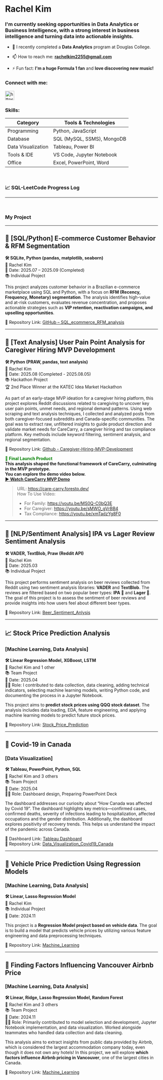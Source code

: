 <h1 align="left">Rachel Kim</h1>
<h3 align="left">I'm currently seeking opportunities in Data Analytics or Business Intelligence, with a strong interest in business intelligence and turning data into actionable insights.</h3>

- 🌱 I recently completed a **Data Analytics** program at Douglas College.

- 📫 How to reach me: **rachelkim2255@gmail.com**

- ⚡ Fun fact: **I'm a huge Formula 1 fan** and **love discovering new music!**


<h3 align="left">Connect with me:</h3>
<p align="left">
<a href="https://linkedin.com/in/rachel-kim2255/?locale=en_us" target="blank"><img align="center" src="https://cdn-icons-png.flaticon.com/512/174/174857.png" alt="https://www.linkedin.com/in/rachel-kim2255/?locale=en_us" height="30" width="30" /></a>
</p>

<h3 align="left">Skills:</h3>

<p>

| Category           | Tools & Technologies                |
|--------------------|-------------------------------------|
| Programming        | Python, JavaScript                  |
| Database           | SQL (MySQL, SSMS), MongoDB          |
| Data Visualization | Tableau, Power BI                   |
| Tools & IDE        | VS Code, Jupyter Notebook           |
| Office             | Excel, PowerPoint, Word             |

</p>
<br>

<h3 align="left">📈 SQL-LeetCode Progress Log</h3>

<!-- START SQL PROGRESS -->
<!-- (이 영역은 자동으로 업데이트됩니다, 수정하지 마세요) -->
<!-- END SQL PROGRESS -->

---

<br>

<h3 align="left">My Project</h3>

---

## 🛒 [SQL/Python] E-commerce Customer Behavior & RFM Segmentation  
**🛠️ SQLite, Python (pandas, matplotlib, seaborn)**  
📎 Rachel Kim  
📅 Date: 2025.07 – 2025.09 (Completed)  
📚 Individual Project  

This project analyzes customer behavior in a Brazilian e-commerce marketplace using SQL and Python, with a focus on **RFM (Recency, Frequency, Monetary) segmentation**. The analysis identifies high-value and at-risk customers, evaluates revenue concentration, and proposes actionable strategies such as **VIP retention, reactivation campaigns, and upselling opportunities**.  

🔗 Repository Link: [GitHub – SQL_ecommerce_RFM_analysis](https://github.com/rachel-kim2255/SQL_ecommerce_RFM_analysis)

---

## 💬 [Text Analysis] User Pain Point Analysis for Caregiver Hiring MVP Development  
**🛠 Python (PRAW, pandas, text analysis)**  
📎 Rachel Kim  
📅 Date: 2025.08 (Completed - 2025.08.05)  
📚 Hackathon Project  
🏆 2nd Place Winner at the KATEC Idea Market Hackathon  

As part of an early-stage MVP ideation for a caregiver hiring platform, this project explores Reddit discussions related to caregiving to uncover key user pain points, unmet needs, and regional demand patterns. Using web scraping and text analysis techniques, I collected and analyzed posts from both caregiver-focused subreddits and Canada-specific communities. The goal was to extract raw, unfiltered insights to guide product direction and validate market needs for CareCarry, a caregiver hiring and tax compliance platform. Key methods include keyword filtering, sentiment analysis, and regional segmentation.  

🔗 Repository Link: [Github - Caregiver-Hiring-MVP-Development](https://github.com/rachel-kim2255/Caregiver-Hiring-MVP-Development)

<font color="green"><b>🚀 Final Launch Product</b></font>  
**This analysis shaped the functional framework of CareCarry, culminating in the MVP prototype.**  
**You can explore the demo video below.**  
<a href="https://youtu.be/Ac1-ltNh2TQ?si=oRWcn3tk55lnJAPi" target="_blank"><b>▶ Watch CareCarry MVP Demo</b></a>  

> URL: https://care-carry.forestp.dev/  
> How To Use Video:  
> - For Family: https://youtu.be/MS0Q-C0bQ3E  
> - For Caregiver: https://youtu.be/sMWO_gVrBB4  
> - Tax Compliance: https://youtu.be/xmTadzYg8F0  

---

## 🍻 [NLP/Sentiment Analysis] IPA vs Lager Review Sentiment Analysis  
**🛠️ VADER, TextBlob, Praw (Reddit API)**  
📎 Rachel Kim  
📅 Date: 2025.03  
📚 Individual Project  

This project performs sentiment analysis on beer reviews collected from Reddit using two sentiment analysis libraries: **VADER** and **TextBlob**. The reviews are filtered based on two popular beer types: **IPA 🍺** and **Lager 🍺**. The goal of this project is to assess the sentiment of beer reviews and provide insights into how users feel about different beer types.  

🔗 Repository Link: [Beer_Sentiment_Anlysis](https://github.com/rachel-kim2255/Beer_Sentiment_Anlysis)

---

## 📈 Stock Price Prediction Analysis  
### [Machine Learning, Data Analysis]  
**🛠️ Linear Regression Model, XGBoost, LSTM**  
📎 Rachel Kim and 1 other  
📚 Team Project  
📅 Date: 2025.04  
👩‍💻 Role: I contributed to data collection, data cleaning, adding technical indicators, selecting machine learning models, writing Python code, and documenting the process in a Jupyter Notebook.  

This project aims to **predict stock prices using QQQ stock dataset**. The analysis includes data loading, EDA, feature engineering, and applying machine learning models to predict future stock prices.  

🔗 Repository Link: [Stock_Price_Prediction](https://github.com/rachel-kim2255/Stock_Price_Prediction/tree/main)

---

## 🦠 Covid-19 in Canada  
### [Data Visualization]  
**🛠️ Tableau, PowerPoint, Python, SQL**  
📎 Rachel Kim and 3 others  
📚 Team Project  
📅 Date: 2025.04  
👩‍💻 Role: Dashboard design, Preparing PowerPoint Deck  

The dashboard addresses our curiosity about “How Canada was affected by Covid 19”. The dashboard highlights key metrics—confirmed cases, confirmed deaths, severity of infections leading to hospitalization, affected occupations and the gender distribution. Additionally, the dashboard explores positivity of recovery trends. This helps us understand the impact of the pandemic across Canada.  

🎨 Dashboard Link: [Tableau Dashboard](https://public.tableau.com/app/profile/ryangwoo.kim/viz/CSIS3860_FinalProject_Group5submission/Dashboard?publish=yes)  
🔗 Repository Link: [Data_Visualization_Covid19_Canada](https://github.com/rachel-kim2255/Data_Visualization_Covid19_Canada)

---

## 🚙 Vehicle Price Prediction Using Regression Models  
### [Machine Learning, Data Analysis]  
**🛠️ Linear, Lasso Regression Model**  
📎 Rachel Kim  
📚 Individual Project  
📅 Date: 2024.11  

This project is a **Regression Model project based on vehicle data**. The goal is to build a model that predicts vehicle prices by utilizing various feature engineering and data preprocessing techniques.  

🔗 Repository Link: [Machine_Learning](https://github.com/rachel-kim2255/Machine_Learning)

---

## 🏡 Finding Factors Influencing Vancouver Airbnb Price  
### [Machine Learning, Data Analysis]  
**🛠️ Linear, Ridge, Lasso Regression Model, Random Forest**  
📎 Rachel Kim and 3 others  
📚 Team Project  
📅 Date: 2024.11  
👩‍💻 Role: Primarily contributed to model selection and development, Jupyter Notebook implementation, and data visualization. Worked alongside teammates who handled data collection and data cleaning.  

This analysis aims to extract insights from public data provided by Airbnb, which is considered the largest accommodation company today, even though it does not own any hotels! In this project, we will explore **which factors influence Airbnb pricing in Vancouver**, one of the largest cities in Canada.  

🔗 Repository Link: [Machine_Learning](https://github.com/rachel-kim2255/Machine_Learning)

<br><br>
